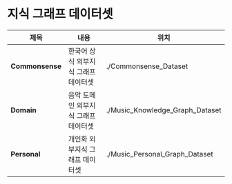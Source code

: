 # 지식 그래프 데이터셋
|제목|내용|위치|
|------|---|---|
|**Commonsense**|한국어 상식 외부지식 그래프 데이터셋|./Commonsense_Dataset|
|**Domain**|음악 도메인 외부지식 그래프 데이터셋|./Music_Knowledge_Graph_Dataset|
|**Personal**|개인화 외부지식 그래프 데이터셋|./Music_Personal_Graph_Dataset|